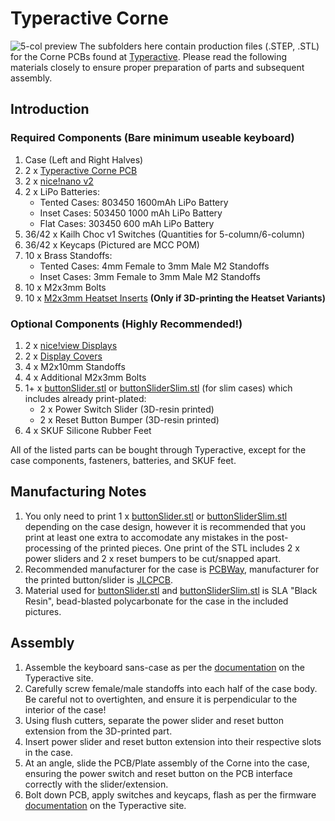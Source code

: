 # Typeractive Corne
![5-col preview](preview.JPG)
The subfolders here contain production files (.STEP, .STL) for the Corne PCBs found at [Typeractive](https://typeractive.xyz). Please read the following materials closely to ensure proper preparation of parts and subsequent assembly. 

## Introduction
### Required Components (Bare minimum useable keyboard)
1. Case (Left and Right Halves)
1. 2 x [Typeractive Corne PCB](https://typeractive.xyz/products/corne-partially-assembled-pcb)
1. 2 x [nice!nano v2](https://typeractive.xyz/products/nice-nano)
1. 2 x LiPo Batteries:
    - Tented Cases: 803450 1600mAh LiPo Battery 
    - Inset Cases: 503450 1000 mAh LiPo Battery
    - Flat Cases: 303450 600 mAh LiPo Battery
1. 36/42 x Kailh Choc v1 Switches (Quantities for 5-column/6-column)
1. 36/42 x Keycaps (Pictured are MCC POM)
1. 10 x Brass Standoffs:
    - Tented Cases: 4mm Female to 3mm Male M2 Standoffs
    - Inset Cases: 3mm Female to 3mm Male M2 Standoffs
1. 10 x M2x3mm Bolts
1. 10 x [M2x3mm Heatset Inserts](https://a.co/d/eyAmOag) **(Only if 3D-printing the Heatset Variants)**

### Optional Components **(Highly Recommended!)**
1. 2 x [nice!view Displays](https://typeractive.xyz/products/nice-view)
1. 2 x [Display Covers](displayCover.dxf)
1. 4 x M2x10mm Standoffs
1. 4 x Additional M2x3mm Bolts
1. 1+ x [buttonSlider.stl](buttonSlider.stl) or [buttonSliderSlim.stl](buttonSliderSlim.stl) (for slim cases) which includes already print-plated:
    - 2 x Power Switch Slider (3D-resin printed)
    - 2 x Reset Button Bumper (3D-resin printed)
1. 4 x SKUF Silicone Rubber Feet

All of the listed parts can be bought through Typeractive, except for the case components, fasteners, batteries, and SKUF feet. 

## Manufacturing Notes
1. You only need to print 1 x [buttonSlider.stl](buttonSlider.stl) or [buttonSliderSlim.stl](buttonSliderSlim.stl) depending on the case design, however it is recommended that you print at least one extra to accomodate any mistakes in the post-processing of the printed pieces. One print of the STL includes 2 x power sliders and 2 x reset bumpers to be cut/snapped apart.
2. Recommended manufacturer for the case is [PCBWay](https://pcbway.com), manufacturer for the printed button/slider is [JLCPCB](https://jlcpcb.com).
3. Material used for [buttonSlider.stl](buttonSlider.stl) and [buttonSliderSlim.stl](buttonSliderSlim.stl) is SLA "Black Resin", bead-blasted polycarbonate for the case in the included pictures.

## Assembly
1. Assemble the keyboard sans-case as per the [documentation](https://docs.typeractive.xyz/build-guides/corne-wireless) on the Typeractive site.
2. Carefully screw female/male standoffs into each half of the case body. Be careful not to overtighten, and ensure it is perpendicular to the interior of the case!
3. Using flush cutters, separate the power slider and reset button extension from the 3D-printed part. 
4. Insert power slider and reset button extension into their respective slots in the case.
5. At an angle, slide the PCB/Plate assembly of the Corne into the case, ensuring the power switch and reset button on the PCB interface correctly with the slider/extension.
6. Bolt down PCB, apply switches and keycaps, flash as per the firmware [documentation](https://docs.typeractive.xyz/build-guides/corne-wireless)  on the Typeractive site. 
